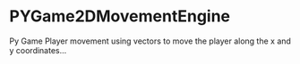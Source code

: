 # PYGame2DMovementEngine
Py Game Player movement using vectors to move the player along the x and y coordinates... 
